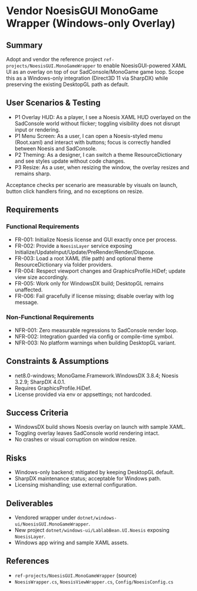 # Vendor NoesisGUI MonoGame Wrapper (Windows-only Overlay)

## Summary

Adopt and vendor the reference project `ref-projects/NoesisGUI.MonoGameWrapper` to enable NoesisGUI-powered XAML UI as an overlay on top of our SadConsole/MonoGame game loop. Scope this as a Windows-only integration (Direct3D 11 via SharpDX) while preserving the existing DesktopGL path as default.

## User Scenarios & Testing

- P1 Overlay HUD: As a player, I see a Noesis XAML HUD overlayed on the SadConsole world without flicker; toggling visibility does not disrupt input or rendering.
- P1 Menu Screen: As a user, I can open a Noesis-styled menu (Root.xaml) and interact with buttons; focus is correctly handled between Noesis and SadConsole.
- P2 Theming: As a designer, I can switch a theme ResourceDictionary and see styles update without code changes.
- P3 Resize: As a user, when resizing the window, the overlay resizes and remains sharp.

Acceptance checks per scenario are measurable by visuals on launch, button click handlers firing, and no exceptions on resize.

## Requirements

### Functional Requirements

- FR-001: Initialize Noesis license and GUI exactly once per process.
- FR-002: Provide a `NoesisLayer` service exposing Initialize/UpdateInput/Update/PreRender/Render/Dispose.
- FR-003: Load a root XAML (file path) and optional theme ResourceDictionary via folder providers.
- FR-004: Respect viewport changes and GraphicsProfile.HiDef; update view size accordingly.
- FR-005: Work only for WindowsDX build; DesktopGL remains unaffected.
- FR-006: Fail gracefully if license missing; disable overlay with log message.

### Non-Functional Requirements

- NFR-001: Zero measurable regressions to SadConsole render loop.
- NFR-002: Integration guarded via config or compile-time symbol.
- NFR-003: No platform warnings when building DesktopGL variant.

## Constraints & Assumptions

- net8.0-windows; MonoGame.Framework.WindowsDX 3.8.4; Noesis 3.2.9; SharpDX 4.0.1.
- Requires GraphicsProfile.HiDef.
- License provided via env or appsettings; not hardcoded.

## Success Criteria

- WindowsDX build shows Noesis overlay on launch with sample XAML.
- Toggling overlay leaves SadConsole world rendering intact.
- No crashes or visual corruption on window resize.

## Risks

- Windows-only backend; mitigated by keeping DesktopGL default.
- SharpDX maintenance status; acceptable for Windows path.
- Licensing mishandling; use external configuration.

## Deliverables

- Vendored wrapper under `dotnet/windows-ui/NoesisGUI.MonoGameWrapper`.
- New project `dotnet/windows-ui/LablabBean.UI.Noesis` exposing `NoesisLayer`.
- Windows app wiring and sample XAML assets.

## References

- `ref-projects/NoesisGUI.MonoGameWrapper` (source)
- `NoesisWrapper.cs`, `NoesisViewWrapper.cs`, `Config/NoesisConfig.cs`

